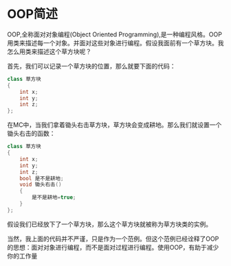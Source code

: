 # OOP简述

OOP,全称面对对象编程(Object Oriented Programming),是一种编程风格。OOP用类来描述每一个对象。并面对这些对象进行编程。假设我面前有一个草方块。我怎么用类来描述这个草方块呢？

首先，我们可以记录一个草方块的位置，那么就要下面的代码：

```cpp
class 草方块
{
    int x;
    int y;
    int z;
};
```

在MC中，当我们拿着锄头右击草方块，草方块会变成耕地。那么我们就设置一个锄头右击的函数：

```cpp
class 草方块
{
    int x;
    int y;
    int z;
    bool 是不是耕地;
    void 锄头右击()
    {
        是不是耕地=true;
    }
};
```

假设我们已经放下了一个草方块，那么这个草方块就被称为草方块类的实例。

当然，我上面的代码并不严谨，只是作为一个范例。但这个范例已经诠释了OOP的思想：面对对象进行编程，而不是面对过程进行编程。使用OOP，有助于减少你的工作量

